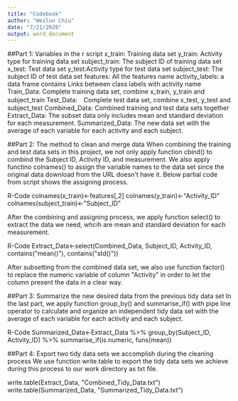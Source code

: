 ```yaml
---
title: "Codebook"
author: "Weilun Chiu"
date: "7/21/2020"
output: word_document
---
```


##Part 1: Variables in the r script
x_train: Training data set
y_train: Activity type for training data set
subject_train: The subject ID of training data set
x_test: Test data set
y_test:Activity type for test data set
subject_test: The subject ID of test data set
features: All the features name
activity_labels: a data frame contains Links between class labels with activity name
Train_Data: Complete training data set, combine x_train, y_train and subject_train
Test_Data:　Complete test data set, combine x_test, y_test and subject_test
Combined_Data: Combined training and test data sets together
Extract_Data: The subset data only includes mean and standard deviation for each measurement.
Summarized_Data: The new data set with the average of each variable for each activity and each subject.

##Part 2: The method to clean and merge data
When combining the training and test data sets in this project, we not only apply function cbind() to combind the Subject ID, Activity ID, and measurement. We also apply functino colnames() to assign the variable names to the data set since the original data download from the URL doesn't have it. Below partial code from script shows the assigning process. 

R-Code
colnames(x_train)<-features[,2]
colnames(y_train)<-"Activity_ID"
colnames(subject_train)<-"Subject_ID"

After the combining and assigning process, we apply function select() to extract the data we need, whcih are mean and standard deviation for each measurement.

R-Code
Extract_Data<-select(Combined_Data, Subject_ID, Activity_ID, contains("mean()"), contains("std()"))

After subsetting from the combined data set, we also use function factor() to replace the numeric variable of column "Activity" in order to let the column present the data in a clear way. 

##Part 3: Summarize the new desired data from the previous tidy data set
In the last part, we apply function group_by() and summarise_if() with pipe line operator to calculate and organize an independent tidy data set with the average of each variable for each activity and each subject.

R-Code
Summarized_Data<-Extract_Data %>% group_by(Subject_ID, Activity_ID) %>% summarise_if(is.numeric, funs(mean))

##Part 4: Export two tidy data sets we accomplish during the cleaning process
We use function write.table to export the tidy data sets we achieve during this process to our work directory as txt file. 

write.table(Extract_Data, "Combined_Tidy_Data.txt")
write.table(Summarized_Data, "Summarized_Tidy_Data.txt")




